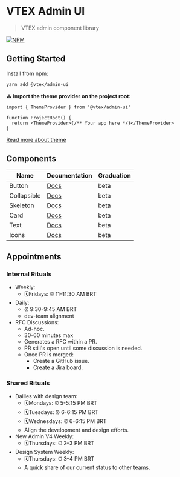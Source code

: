 # VTEX Admin UI

> VTEX admin component library

[![NPM](https://img.shields.io/npm/v/@vtex/admin-ui.svg)](https://www.npmjs.com/package/@vtex/admin-ui)

## Getting Started

Install from npm:

```bash
yarn add @vtex/admin-ui
```

**⚠️ Import the theme provider on the project root:**

```tsx
import { ThemeProvider } from '@vtex/admin-ui'

function ProjectRoot() {
  return <ThemeProvider>{/** Your app here */}</ThemeProvider>
}
```

[Read more about theme](./src/theme/README.md)

## Components

| Name        | Documentation                                  | Graduation |
| ----------- | ---------------------------------------------- | ---------- |
| Button      | [Docs](./src/components/Button/README.md)      | beta       |
| Collapsible | [Docs](./src/components/Collapsible/README.md) | beta       |
| Skeleton    | [Docs](./src/components/Skeleton/README.md)    | beta       |
| Card        | [Docs](./src/components/Card/README.md)        | beta       |
| Text        | [Docs](./src/components/Text/README.md)        | beta       |
| Icons       | [Docs](./src/icons/README.md)                  | beta       |

## Appointments

### Internal Rituals

- Weekly:
  - 🗓Fridays: ⏰ 11–11:30 AM BRT
- Daily:
  - ⏰ 9:30-9:45 AM BRT
  - dev-team alignment
- RFC Discussions:
  - Ad-hoc.
  - 30-60 minutes max
  - Generates a RFC within a PR.
  - PR still's open until some discussion is needed.
  - Once PR is merged:
    - Create a GitHub issue.
    - Create a Jira board.

### Shared Rituals

- Dailies with design team:
  - 🗓Mondays: ⏰ 5-5:15 PM BRT
  - 🗓Tuesdays: ⏰ 6-6:15 PM BRT
  - 🗓Wednesdays: ⏰ 6-6:15 PM BRT
  - Align the development and design efforts.
- New Admin V4 Weekly:
  - 🗓Thursdays: ⏰ 2–3 PM BRT
- Design System Weekly:
  - 🗓Thursdays: ⏰ 3–4 PM BRT
  - A quick share of our current status to other teams.
